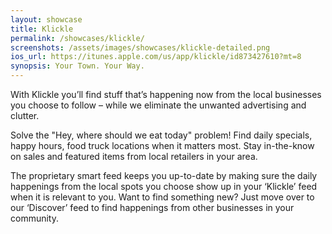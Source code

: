 ```yaml
---
layout: showcase
title: Klickle
permalink: /showcases/klickle/
screenshots: /assets/images/showcases/klickle-detailed.png
ios_url: https://itunes.apple.com/us/app/klickle/id873427610?mt=8
synopsis: Your Town. Your Way.
---
```

With Klickle you’ll find stuff that’s happening now from the local
businesses you choose to follow – while we eliminate the unwanted
advertising and clutter.

Solve the "Hey, where should we eat today" problem! Find daily specials,
happy hours, food truck locations when it matters most. Stay in-the-know
on sales and featured items from local retailers in your area.

The proprietary smart feed keeps you up-to-date by making sure the daily
happenings from the local spots you choose show up in your ‘Klickle’ feed
when it is relevant to you. Want to find something new? Just move over to
our ‘Discover’ feed to find happenings from other businesses in your
community.
